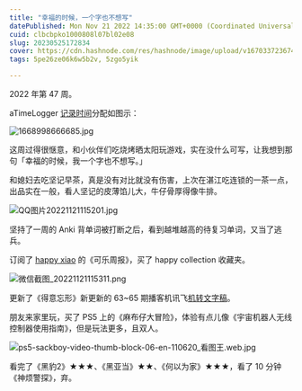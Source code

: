 ```yaml
---
title: "幸福的时候，一个字也不想写"
datePublished: Mon Nov 21 2022 14:35:00 GMT+0000 (Coordinated Universal Time)
cuid: clbcbpko1000808l07bl02e08
slug: 20230525172834
cover: https://cdn.hashnode.com/res/hashnode/image/upload/v1670337236745/llhVfixUx.jpg
tags: 5pe26ze06k6w5b2v, 5zgo5yik

---
```


2022 年第 47 周。

aTimeLogger [记录时间](https://mp.weixin.qq.com/s?__biz=MzI3MzU5MDA1OQ==&mid=2247485032&idx=1&sn=acb21dab9e80298f57f65f3a9ea3a1c7&chksm=eb21b42cdc563d3a565d6c98ad7010303e68799b4f29c829a6c1fd89ff190878ddb44f22a899&scene=21#wechat_redirect)分配如图示：

![1668998666685.jpg](https://i.typlog.com/tjj/8330983458_863993.jpg)

这周过得很惬意，和小伙伴们吃烧烤晒太阳玩游戏，实在没什么可写，让我想到那句「幸福的时候，我一个字也不想写。」

和媳妇去吃坚记早茶，真是没有对比就没有伤害，上次在湛江吃连锁的一茶一点，出品实在一般，看人坚记的皮薄馅儿大，牛仔骨厚得像牛排。

![QQ图片20221121115201.jpg](https://i.typlog.com/tjj/8330983314_596894.jpg)

坚持了一周的 Anki 背单词被打断之后，看到越堆越高的待复习单词，又当了逃兵。

订阅了 [happy xiao](https://happyxiao.com/) 的《可乐周报》，买了 happy collection 收藏夹。

![微信截图_20221121115311.png](https://i.typlog.com/tjj/8330983295_3653.png)

更新了《得意忘形》新更新的 63~65 期播客机讯飞[机转文字稿](https://pan.baidu.com/s/1S7UHW_Im1ZM7MleIpMPkvw?pwd=puwh)。

朋友来家里玩，买了 PS5 上的《麻布仔大冒险》，体验有点儿像《宇宙机器人无线控制器使用指南》，但是玩法更多，且双人。

![ps5-sackboy-video-thumb-block-06-en-110620_看图王.web.jpg](https://i.typlog.com/tjj/8330983279_838161.jpg)

看完了《黑豹2》★★★、《黑亚当》★★、《何以为家》★★★，看了 10 分钟《神烦警探》，弃。